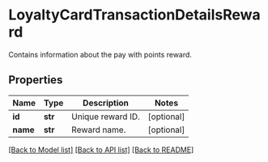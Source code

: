 # LoyaltyCardTransactionDetailsReward

Contains information about the pay with points reward.

## Properties

Name | Type | Description | Notes
------------ | ------------- | ------------- | -------------
**id** | **str** | Unique reward ID. | [optional] 
**name** | **str** | Reward name. | [optional] 

[[Back to Model list]](../README.md#documentation-for-models) [[Back to API list]](../README.md#documentation-for-api-endpoints) [[Back to README]](../README.md)


